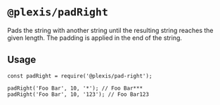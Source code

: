 # `@plexis/padRight`

Pads the string with another string until the resulting string reaches the given length.
The padding is applied in the end of the string.

## Usage

```
const padRight = require('@plexis/pad-right');

padRight('Foo Bar', 10, '*'); // Foo Bar***
padRight('Foo Bar', 10, '123'); // Foo Bar123
```
